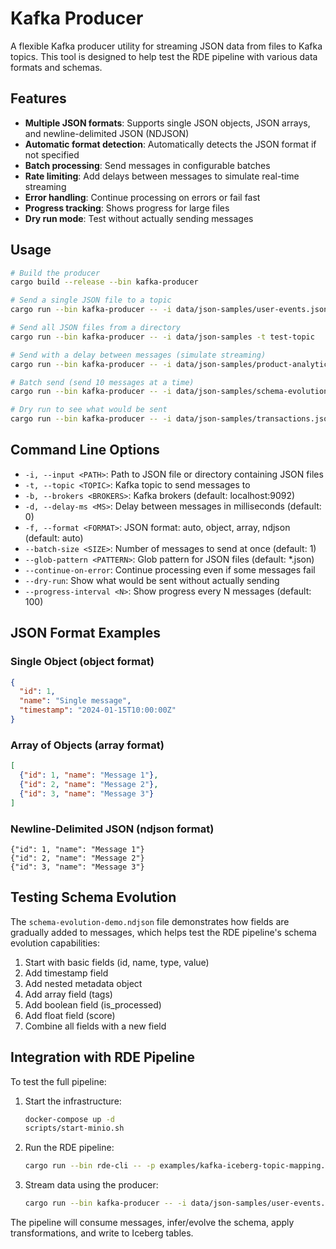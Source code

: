 # Kafka Producer

A flexible Kafka producer utility for streaming JSON data from files to Kafka topics. This tool is designed to help test the RDE pipeline with various data formats and schemas.

## Features

- **Multiple JSON formats**: Supports single JSON objects, JSON arrays, and newline-delimited JSON (NDJSON)
- **Automatic format detection**: Automatically detects the JSON format if not specified
- **Batch processing**: Send messages in configurable batches
- **Rate limiting**: Add delays between messages to simulate real-time streaming
- **Error handling**: Continue processing on errors or fail fast
- **Progress tracking**: Shows progress for large files
- **Dry run mode**: Test without actually sending messages

## Usage

```bash
# Build the producer
cargo build --release --bin kafka-producer

# Send a single JSON file to a topic
cargo run --bin kafka-producer -- -i data/json-samples/user-events.json -t user-events

# Send all JSON files from a directory
cargo run --bin kafka-producer -- -i data/json-samples -t test-topic

# Send with a delay between messages (simulate streaming)
cargo run --bin kafka-producer -- -i data/json-samples/product-analytics.ndjson -t products -d 100

# Batch send (send 10 messages at a time)
cargo run --bin kafka-producer -- -i data/json-samples/schema-evolution-demo.ndjson -t evolution-test --batch-size 10

# Dry run to see what would be sent
cargo run --bin kafka-producer -- -i data/json-samples/transactions.json -t transactions --dry-run
```

## Command Line Options

- `-i, --input <PATH>`: Path to JSON file or directory containing JSON files
- `-t, --topic <TOPIC>`: Kafka topic to send messages to
- `-b, --brokers <BROKERS>`: Kafka brokers (default: localhost:9092)
- `-d, --delay-ms <MS>`: Delay between messages in milliseconds (default: 0)
- `-f, --format <FORMAT>`: JSON format: auto, object, array, ndjson (default: auto)
- `--batch-size <SIZE>`: Number of messages to send at once (default: 1)
- `--glob-pattern <PATTERN>`: Glob pattern for JSON files (default: *.json)
- `--continue-on-error`: Continue processing even if some messages fail
- `--dry-run`: Show what would be sent without actually sending
- `--progress-interval <N>`: Show progress every N messages (default: 100)

## JSON Format Examples

### Single Object (object format)
```json
{
  "id": 1,
  "name": "Single message",
  "timestamp": "2024-01-15T10:00:00Z"
}
```

### Array of Objects (array format)
```json
[
  {"id": 1, "name": "Message 1"},
  {"id": 2, "name": "Message 2"},
  {"id": 3, "name": "Message 3"}
]
```

### Newline-Delimited JSON (ndjson format)
```
{"id": 1, "name": "Message 1"}
{"id": 2, "name": "Message 2"}
{"id": 3, "name": "Message 3"}
```

## Testing Schema Evolution

The `schema-evolution-demo.ndjson` file demonstrates how fields are gradually added to messages, which helps test the RDE pipeline's schema evolution capabilities:

1. Start with basic fields (id, name, type, value)
2. Add timestamp field
3. Add nested metadata object
4. Add array field (tags)
5. Add boolean field (is_processed)
6. Add float field (score)
7. Combine all fields with a new field

## Integration with RDE Pipeline

To test the full pipeline:

1. Start the infrastructure:
   ```bash
   docker-compose up -d
   scripts/start-minio.sh
   ```

2. Run the RDE pipeline:
   ```bash
   cargo run --bin rde-cli -- -p examples/kafka-iceberg-topic-mapping.yml
   ```

3. Stream data using the producer:
   ```bash
   cargo run --bin kafka-producer -- -i data/json-samples/user-events.json -t user-events -d 1000
   ```

The pipeline will consume messages, infer/evolve the schema, apply transformations, and write to Iceberg tables.
